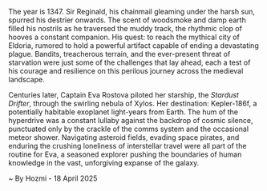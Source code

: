 
The year is 1347.  Sir Reginald, his chainmail gleaming under the harsh sun, spurred his destrier onwards.  The scent of woodsmoke and damp earth filled his nostrils as he traversed the muddy track, the rhythmic clop of hooves a constant companion.  His quest: to reach the mythical city of Eldoria, rumored to hold a powerful artifact capable of ending a devastating plague.  Bandits, treacherous terrain, and the ever-present threat of starvation were just some of the challenges that lay ahead, each a test of his courage and resilience on this perilous journey across the medieval landscape.

Centuries later, Captain Eva Rostova piloted her starship, the *Stardust Drifter*, through the swirling nebula of Xylos.  Her destination: Kepler-186f, a potentially habitable exoplanet light-years from Earth.  The hum of the hyperdrive was a constant lullaby against the backdrop of cosmic silence, punctuated only by the crackle of the comms system and the occasional meteor shower.  Navigating asteroid fields, evading space pirates, and enduring the crushing loneliness of interstellar travel were all part of the routine for Eva, a seasoned explorer pushing the boundaries of human knowledge in the vast, unforgiving expanse of the galaxy.

~ By Hozmi - 18 April 2025

